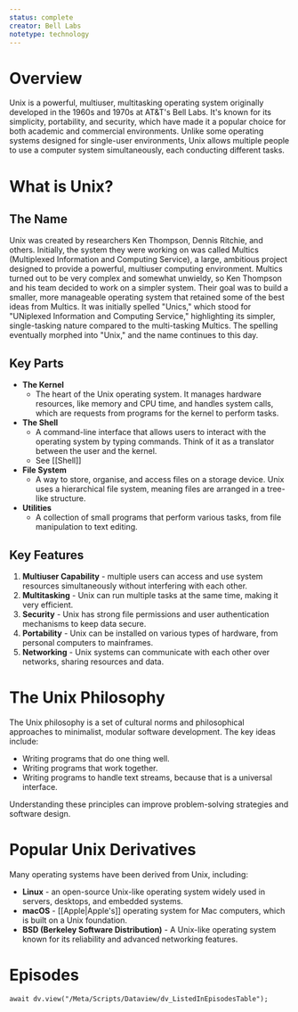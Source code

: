 ```yaml
---
status: complete
creator: Bell Labs
notetype: technology
---
```

# Overview
Unix is a powerful, multiuser, multitasking operating system originally developed in the 1960s and 1970s at AT&T's Bell Labs. It's known for its simplicity, portability, and security, which have made it a popular choice for both academic and commercial environments. Unlike some operating systems designed for single-user environments, Unix allows multiple people to use a computer system simultaneously, each conducting different tasks. 

# What is Unix?

## The Name
Unix was created by researchers Ken Thompson, Dennis Ritchie, and others. Initially, the system they were working on was called Multics (Multiplexed Information and Computing Service), a large, ambitious project designed to provide a powerful, multiuser computing environment. Multics turned out to be very complex and somewhat unwieldy, so Ken Thompson and his team decided to work on a simpler system. Their goal was to build a smaller, more manageable operating system that retained some of the best ideas from Multics. It was initially spelled "Unics," which stood for "UNiplexed Information and Computing Service," highlighting its simpler, single-tasking nature compared to the multi-tasking Multics. The spelling eventually morphed into "Unix," and the name continues to this day.

## Key Parts

- **The Kernel**
	- The heart of the Unix operating system. It manages hardware resources, like memory and CPU time, and handles system calls, which are requests from programs for the kernel to perform tasks.
- **The Shell** 
	- A command-line interface that allows users to interact with the operating system by typing commands. Think of it as a translator between the user and the kernel.
	- See [[Shell]]
- **File System** 
	- A way to store, organise, and access files on a storage device. Unix uses a hierarchical file system, meaning files are arranged in a tree-like structure.
- **Utilities** 
	- A collection of small programs that perform various tasks, from file manipulation to text editing.

## Key Features 

1. **Multiuser Capability** - multiple users can access and use system resources simultaneously without interfering with each other.
2. **Multitasking** - Unix can run multiple tasks at the same time, making it very efficient.
3. **Security** - Unix has strong file permissions and user authentication mechanisms to keep data secure.
4. **Portability** - Unix can be installed on various types of hardware, from personal computers to mainframes.
5. **Networking** - Unix systems can communicate with each other over networks, sharing resources and data.


# The Unix Philosophy
The Unix philosophy is a set of cultural norms and philosophical approaches to minimalist, modular software development. The key ideas include:

- Writing programs that do one thing well.
- Writing programs that work together.
- Writing programs to handle text streams, because that is a universal interface.

Understanding these principles can improve problem-solving strategies and software design.

# Popular Unix Derivatives

Many operating systems have been derived from Unix, including:

- **Linux** - an open-source Unix-like operating system widely used in servers, desktops, and embedded systems.
- **macOS** - [[Apple|Apple's]] operating system for Mac computers, which is built on a Unix foundation.
- **BSD (Berkeley Software Distribution)** - A Unix-like operating system known for its reliability and advanced networking features.


# Episodes
```dataviewjs
await dv.view("/Meta/Scripts/Dataview/dv_ListedInEpisodesTable");
```
